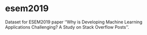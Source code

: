 # esem2019
Dataset for ESEM2019 paper ‘‘Why is Developing Machine Learning Applications Challenging? A Study on Stack Overflow Posts’’.

